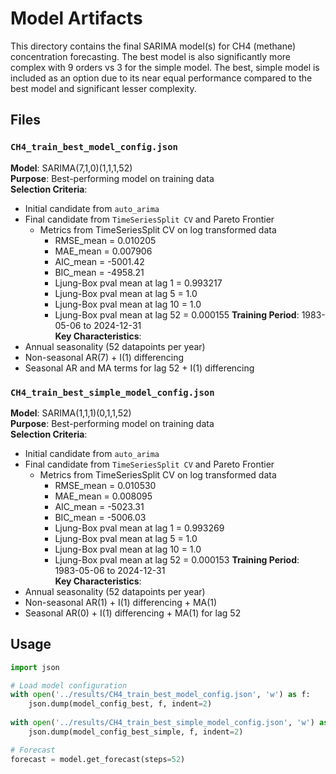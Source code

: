 # Model Artifacts

This directory contains the final SARIMA model(s) for CH4 (methane) concentration forecasting.  The best model is also significantly more complex with 9 orders vs 3 for the simple model.  The best, simple model is included as an option due to its near equal performance compared to the best model and significant lesser complexity.  

## Files

### `CH4_train_best_model_config.json`  
**Model**: SARIMA(7,1,0)(1,1,1,52)  
**Purpose**: Best-performing model on training data  
**Selection Criteria**:  
- Initial candidate from `auto_arima`
- Final candidate from `TimeSeriesSplit CV` and Pareto Frontier
  - Metrics from TimeSeriesSplit CV on log transformed data
    - RMSE_mean = 0.010205
    - MAE_mean = 0.007906
    - AIC_mean = -5001.42
    - BIC_mean = -4958.21
    - Ljung-Box pval mean at lag 1 = 0.993217
    - Ljung-Box pval mean at lag 5 = 1.0
    - Ljung-Box pval mean at lag 10 = 1.0
    - Ljung-Box pval mean at lag 52 = 0.000155
**Training Period**: 1983-05-06 to 2024-12-31  
**Key Characteristics**:  
- Annual seasonality (52 datapoints per year)  
- Non-seasonal AR(7) + I(1) differencing  
- Seasonal AR and MA terms for lag 52 + I(1) differencing 

### `CH4_train_best_simple_model_config.json`  
**Model**: SARIMA(1,1,1)(0,1,1,52)  
**Purpose**: Best-performing model on training data  
**Selection Criteria**:  
- Initial candidate from `auto_arima`
- Final candidate from `TimeSeriesSplit CV` and Pareto Frontier
  - Metrics from TimeSeriesSplit CV on log transformed data
    - RMSE_mean = 0.010530
    - MAE_mean = 0.008095
    - AIC_mean = -5023.31
    - BIC_mean = -5006.03
    - Ljung-Box pval mean at lag 1 = 0.993269
    - Ljung-Box pval mean at lag 5 = 1.0
    - Ljung-Box pval mean at lag 10 = 1.0
    - Ljung-Box pval mean at lag 52 = 0.000153
**Training Period**: 1983-05-06 to 2024-12-31  
**Key Characteristics**:  
- Annual seasonality (52 datapoints per year)  
- Non-seasonal AR(1) + I(1) differencing + MA(1)   
- Seasonal AR(0) + I(1) differencing + MA(1) for lag 52 

## Usage

```python
import json

# Load model configuration
with open('../results/CH4_train_best_model_config.json', 'w') as f:
    json.dump(model_config_best, f, indent=2)
    
with open('../results/CH4_train_best_simple_model_config.json', 'w') as f:
    json.dump(model_config_best_simple, f, indent=2)

# Forecast
forecast = model.get_forecast(steps=52)
